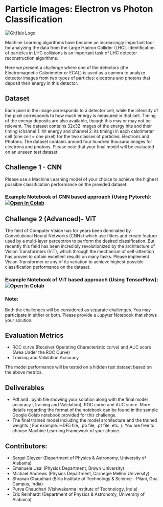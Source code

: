 # Particle Images: Electron vs Photon Classification 
![GitHub Logo](images/CollisionImage.png)

Machine Learning algorithms have become an increasingly important tool for analyzing the data from the Large Hadron Collider (LHC). Identification of particles in LHC collisions is an important task of LHC detector reconstruction algorithms.

Here we present a challenge where one of the detectors (the Electromagnetic Calorimeter or ECAL) is used as a camera to analyze detector images from two types of particles: electrons and photons that deposit their energy in this detector. 

## Dataset 
Each pixel in the image corresponds to a detector cell, while the intensity of the pixel corresponds to how much energy is measured in that cell. Timing of the energy deposits are also available, though this may or may not be relevant. The dataset contains 32x32 Images of the energy hits and their timing (channel 1: hit energy and channel 2: its timing) in each calorimeter cell (one cell = one pixel) for the two classes of particles: Electrons and Photons. The dataset contains around four hundred thousand images for electrons and photons. Please note that your final model will be evaluated on an unseen test dataset. 
## Challenge 1 - CNN
Please use a Machine Learning model of your choice to achieve the highest possible classification performance on the provided dataset. 
### Example Notebook of CNN based approach (Using Pytorch):      [![Open In Colab](https://colab.research.google.com/assets/colab-badge.svg)](https://colab.research.google.com/github/ML4SCI/DeepLearnHackathon/blob/main/ParticleImagesChallenge/ParticleImages.ipynb)
## Challenge 2 (Advanced)- ViT
The field of Computer Vision has for years been dominated by Convolutional Neural Networks (CNNs) which use filters and create feature used by a multi-layer perceptron to perform the desired classification. But recently this field has been incredibly revolutionized by the architecture of Vision Transformers (ViT), which through the mechanism of self-attention has proven to obtain excellent results on many tasks. Please implement Vision Transformer or any of its variation to achieve highest possible classification performance on the dataset. 
### Example Notebook of ViT based approach (Using TensorFlow):     [![Open In Colab](https://colab.research.google.com/assets/colab-badge.svg)](https://colab.research.google.com/github/ML4SCI/DeepLearnHackathon/blob/main/ParticleImagesChallenge/ViT.ipynb)

### Note: 
Both the challenges will be considered as separate challenges. You may participate in either or both. Please provide a Jupyter Notebook that shows your solution.

## Evaluation Metrics  
* ROC curve (Receiver Operating Characteristic curve) and AUC score (Area Under the ROC Curve)   
* Training and Validation Accuracy   

The model performance will be tested on a hidden test dataset based on the above metrics.
## Deliverables  
* Pdf and .ipynb file showing your solution along with the final model accuracy (Training and Validation), ROC curve and AUC score. More details regarding the format of the notebook can be found in the sample Google Colab notebook provided for this challenge.  
* The final trained model including the model architecture and the trained weights ( For example: HDF5 file, .pb file, .pt file, etc. ). You are free to choose Machine Learning Framework of your choice.

## Contributors: 
* Sergei Gleyzer (Department of Physics & Astronomy, University of Alabama)    
* Emanuele Usai (Physics Department, Brown University)  
* Michael Andrews (Physics Department, Carnegie Mellon University)  
* Shravan Chaudhari (Birla Institute of Technology & Science - Pilani, Goa Campus, India)   
* Purva Chaudhari (Vishwakarma Institute of Technology, India)
* Eric Reinhardt (Department of Physics & Astronomy, University of Alabama)
